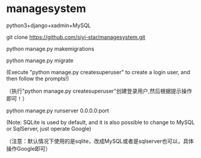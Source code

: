 # managesystem

python3+django+xadmin+MySQL

git clone https://github.com/siyi-star/managesystem.git

python manage.py makemigrations

python manage.py migrate

(Execute "python manage.py createsuperuser" to create a login user, and then follow the prompts!)

（执行"python manage.py createsuperuser"创建登录用户,然后根据提示操作即可！）

python manage.py runserver 0.0.0.0:port

(Note: SQLite is used by default, and it is also possible to change to MySQL or SqlServer, just operate Google)

（注意：默认情况下使用的是sqlite，改成MySQL或者是sqlserver也可以，具体操作Google即可）
